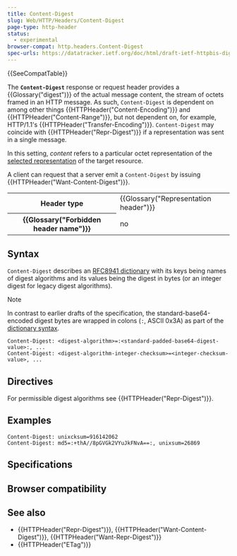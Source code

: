 ```yaml
---
title: Content-Digest
slug: Web/HTTP/Headers/Content-Digest
page-type: http-header
status:
  - experimental
browser-compat: http.headers.Content-Digest
spec-urls: https://datatracker.ietf.org/doc/html/draft-ietf-httpbis-digest-headers-12
---
```


{{SeeCompatTable}}

The **`Content-Digest`** response or request header provides a {{Glossary("digest")}} of the actual message content, the stream of octets framed in an HTTP message.
As such, `Content-Digest` is dependent on among other things {{HTTPHeader("Content-Encoding")}} and {{HTTPHeader("Content-Range")}}, but not dependent on, for example, HTTP/1.1's {{HTTPHeader("Transfer-Encoding")}}.
`Content-Digest` may coincide with {{HTTPHeader("Repr-Digest")}} if a representation was sent in a single message.

In this setting, _content_ refers to a particular octet representation of the [selected representation](https://www.rfc-editor.org/rfc/rfc9110#section-6.4) of the target resource.

A client can request that a server emit a `Content-Digest` by issuing {{HTTPHeader("Want-Content-Digest")}}.

<table class="properties">
  <tbody>
    <tr>
      <th scope="row">Header type</th>
      <td>{{Glossary("Representation header")}}</td>
    </tr>
    <tr>
      <th scope="row">{{Glossary("Forbidden header name")}}</th>
      <td>no</td>
    </tr>
  </tbody>
</table>

## Syntax

`Content-Digest` describes an [RFC8941 dictionary](https://www.rfc-editor.org/rfc/rfc8941#section-3.2) with its keys being names of digest algorithms and its values being the digest in bytes (or an integer digest for legacy digest algorithms).

> [!NOTE]
> In contrast to earlier drafts of the specification, the standard-base64-encoded digest bytes are wrapped in colons (`:`, ASCII 0x3A) as part of the [dictionary syntax](https://www.rfc-editor.org/rfc/rfc8941#name-byte-sequences).

```http
Content-Digest: <digest-algorithm>=:<standard-padded-base64-digest-value>:, ...
Content-Digest: <digest-algorithm-integer-checksum>=<integer-checksum-value>, ...
```

## Directives

For permissible digest algorithms see {{HTTPHeader("Repr-Digest")}}.

## Examples

```plain
Content-Digest: unixcksum=916142062
Content-Digest: md5=:+thA//8pGVGk2VYuJkFNvA==:, unixsum=26869
```

## Specifications



## Browser compatibility



## See also

- {{HTTPHeader("Repr-Digest")}}, {{HTTPHeader("Want-Content-Digest")}}, {{HTTPHeader("Want-Repr-Digest")}}
- {{HTTPHeader("ETag")}}
